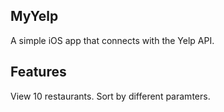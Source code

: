 ## MyYelp

A simple iOS app that connects with the Yelp API.

## Features

View 10 restaurants. Sort by different paramters.
